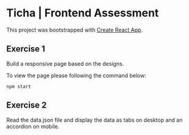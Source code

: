 # Ticha | Frontend Assessment

This project was bootstrapped with [Create React App](https://github.com/facebook/create-react-app).

## Exercise 1

Build a responsive page based on the designs.

To view the page please following the command below:

`npm start`



## Exercise 2
Read the data.json file and display the data as tabs on desktop and an accordion on mobile.